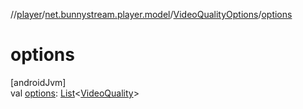 //[player](../../../index.md)/[net.bunnystream.player.model](../index.md)/[VideoQualityOptions](index.md)/[options](options.md)

# options

[androidJvm]\
val [options](options.md): [List](https://kotlinlang.org/api/latest/jvm/stdlib/kotlin-stdlib/kotlin.collections/-list/index.html)&lt;[VideoQuality](../-video-quality/index.md)&gt;
